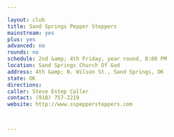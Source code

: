 ```yaml
---

layout: club
title: Sand Springs Pepper Steppers
mainstream: yes
plus: yes
advanced: no
rounds: no
schedule: 2nd &amp; 4th Friday, year round, 8:00 PM
location: Sand Springs Church Of God
address: 4th &amp; N. Wilson St., Sand Springs, OK
state: OK
directions: 
caller: Steve Estep Caller
contact: (918) 757-2219
website: http://www.sspeppersteppers.com



---
```


